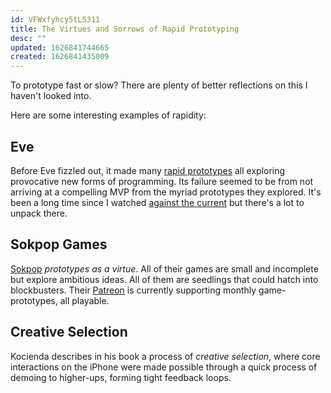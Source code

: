 ```yaml
---
id: VFWxfyhcy5tL5311
title: The Virtues and Sorrows of Rapid Prototyping
desc: ""
updated: 1626841744665
created: 1626841435009
---
```


To prototype fast or slow? There are plenty of better reflections on this I haven't looked into.

Here are some interesting examples of rapidity:

## Eve

Before Eve fizzled out, it made many [rapid prototypes](https://futureofcoding.org/essays/eve/) all exploring provocative new forms of programming. Its failure seemed to be from not arriving at a compelling MVP from the myriad prototypes they explored. It's been a long time since I watched [against the current](https://www.youtube.com/watch?v=ThjFFDwOXok) but there's a lot to unpack there.

## Sokpop Games

[Sokpop](https://sokpop.co/) _prototypes as a virtue_. All of their games are small and incomplete but explore ambitious ideas. All of them are seedlings that could hatch into blockbusters. Their [Patreon](https://www.patreon.com/sokpop) is currently supporting monthly game-prototypes, all playable.

## Creative Selection

Kocienda describes in his book a process of _creative selection_, where core interactions on the iPhone were made possible through a quick process of demoing to higher-ups, forming tight feedback loops.
